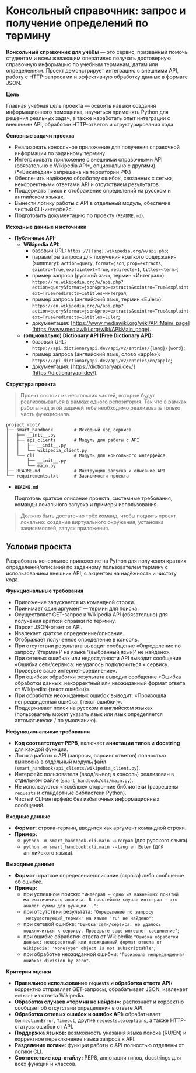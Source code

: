 # **Консольный справочник: запрос и получение определений по термину**

**Консольный справочник для учёбы** — это сервис, призванный помочь студентам и всем желающим оперативно получать достоверную справочную информацию по учебным терминам, датам или определениям. Проект демонстрирует интеграцию с внешними API, работу с HTTP-запросами и эффективную обработку данных в формате JSON.

**Цель**

Главная учебная цель проекта — освоить навыки создания информационного помощника, научиться применять Python для решения реальных задач, а также наработать опыт интеграции с внешними API, обработки HTTP-ответов и структурирования кода.

**Основные задачи проекта**

  * Реализовать консольное приложение для получения справочной информации по заданному термину.
  * Интегрировать приложение с внешними справочными API (обязательно с Wikipedia API*, опционально с другими). (*«Википедия» запрещена на территории РФ.)
  * Обеспечить надёжную обработку ошибок, связанных с сетью, некорректными ответами API и отсутствием результатов.
  * Поддержать поиск и отображение определений на русском и английском языках.
  * Вынести логику работы с API в отдельный модуль, обеспечив чистый CLI-интерфейс.
  * Подготовить документацию по проекту (`README.md`).

**Исходные данные и источники**

  * **Публичные API:**
      * **Wikipedia API:**
          * базовый URL: `https://{lang}.wikipedia.org/w/api.php`;
          * параметры запроса для получения краткого содержания (summary):
            `action=query`, `format=json`, `prop=extracts`, `exintro=True`, `explaintext=True`, `redirects=1`, `titles=<term>`;
          * пример запроса (русский язык, термин «Интеграл»): `https://ru.wikipedia.org/w/api.php?action=query&format=json&prop=extracts&exintro=True&explaintext=True&redirects=1&titles=Интеграл`;
          * пример запроса (английский язык, термин «Euler»): `https://en.wikipedia.org/w/api.php?action=query&format=json&prop=extracts&exintro=True&explaintext=True&redirects=1&titles=Euler`;
          * документация: [https://www.mediawiki.org/wiki/API:Main\_page](https://www.mediawiki.org/wiki/API:Main_page).
      * **(опционально) Dictionary API (Free Dictionary API):**
          * базовый URL: `https://api.dictionaryapi.dev/api/v2/entries/{lang}/{word}`;
          * пример запроса (английский язык, слово «apple»): `https://api.dictionaryapi.dev/api/v2/entries/en/apple`;
          * документация: [https://dictionaryapi.dev/](https://dictionaryapi.dev/).
   

**Структура проекта**

> Проект состоит из нескольких частей, которые будут реализовываться в рамках одного репозитория. Так что в рамках работы над этой задачей тебе необходимо реализовать только часть функционала. 

```
project_root/
├── smart_handbook        # Исходный код сервиса
│   ├── __init__.py
│   ├── api_clients       # Модуль для работы с API
│   │   ├── __init__.py
│   │   └── wikipedia_client.py
│   └── cli               # Модуль для консольного интерфейса
│       ├── __init__.py
│       └── main.py
├── README.md             # Инструкция запуска и описание API
└── requirements.txt      # Зависимости проекта
```
  - **`README.md`**

    Подготовь краткое описание проекта, системные требования, команды локального запуска и примеры использования.

> Должно быть достаточно трёх команд, чтобы поднять проект локально: создание виртуального окружения, установка зависимостей, запуск приложения.

## Условия проекта


Разработать консольное приложение на Python для получения кратких определений/описаний по заданному пользователем термину с использованием внешних API, с акцентом на надёжность и чистоту кода.

**Функциональные требования**

  * Приложение запускается из командной строки.
  * Принимает один аргумент — термин для поиска.
  * Осуществляет GET-запрос к Wikipedia API (обязательно) для получения краткой справки по термину.
  * Парсит JSON-ответ от API.
  * Извлекает краткое определение/описание.
  * Отображает полученное определение в консоль.
  * При отсутствии результата выводит сообщение «Определение по запросу '{термин}' на языке '{выбранный язык}' не найдено».
  * При сетевых ошибках или недоступности API выводит сообщение «Ошибка сети/сервиса: не удалось подключиться к сервису. Проверьте ваше интернет-соединение».
  * При ошибках обработки результата выводит сообщение «Ошибка обработки данных: некорректный или неожиданный формат ответа от Wikipedia: {текст ошибки}».
  * При обработке неожиданных ошибок выводит: «Произошла непредвиденная ошибка: {текст ошибки}».
  * Поддерживает поиск на русском и английском языках (пользователь может указать язык или язык определяется автоматически / по умолчанию).

**Нефункциональные требования**

  * **Код соответствует PEP8**, включает **аннотации типов** и **docstring** для каждой функции.
  * Логика работы с API (запросы, парсинг ответов) полностью вынесена в отдельный модуль/файл (`smart_handbook/api_clients/wikipedia_client.py`).
  * Интерфейс пользователя (ввод/вывод в консоль) реализован в отдельном файле (`smart_handbook/cli/main.py`).
  * Не используются «тяжёлые» сторонние библиотеки (разрешены `requests` и стандартные библиотеки Python).
  * Чистый CLI-интерфейс без избыточных информационных сообщений.

**Входные данные**

  * **Формат:** строка-термин, вводится как аргумент командной строки.
  * **Пример:**
      * `python -m smart_handbook.cli.main интеграл` (для русского языка).
      * `python -m smart_handbook.cli.main --lang en Euler` (для английского языка).

**Выходные данные**

  * **Формат:** краткое определение/описание (строка) либо сообщение об ошибке.
  * **Пример:**
      * при успешном поиске: `"Интеграл — одно из важнейших понятий математического анализа. В простейшем случае интеграл — это аналог суммы для функции..."`;
      * при отсутствии результата: `"Определение по запросу 'несуществующий_термин' на языке 'ru' не найдено"`;
      * при сетевой ошибке: `"Ошибка сети/сервиса: не удалось подключиться к сервису. Проверьте ваше интернет-соединение"`;
      * при ошибке обработки ответа от Wikipedia: `"Ошибка обработки данных: некорректный или неожиданный формат ответа от Wikipedia: 'NoneType' object is not subscriptable"`;
      * при обработке неожиданной ошибки: `"Произошла непредвиденная ошибка: division by zero"`.

**Критерии оценки**

  * **Правильное использование `requests` и обработка ответа API:** корректно отправляет GET-запросы, обрабатывает JSON, извлекает `extract` из ответа Wikipedia. 
  * **Обработка случаев «термин не найден»:** распознаёт и корректно сообщает об отсутствии определения в ответе API.
  * **Обработка сетевых ошибок и ошибок API:** обрабатывает `ConnectionError`, `Timeout`, другие `requests.exceptions`, а также HTTP-статусы ошибок от API. 
  * **Поддержка языков:** возможность указания языка поиска (RU/EN) и корректное переключение языка запроса к API.
  * **Разделение логики:** функции работы с API полностью отделены от логики CLI. 
  * **Соответствие код-стайлу:** PEP8, аннотации типов, docstrings для всех функций и классов.

